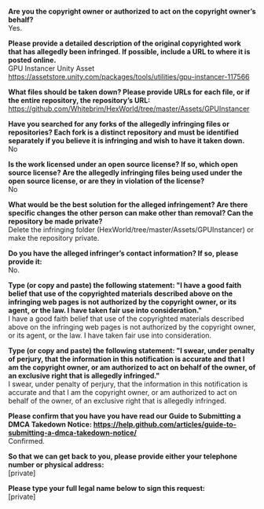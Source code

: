 **Are you the copyright owner or authorized to act on the copyright owner’s behalf?**   
Yes.  
  
**Please provide a detailed description of the original copyrighted work that has allegedly been infringed. If possible, include a URL to where it is posted online.**   
GPU Instancer Unity Asset   
https://assetstore.unity.com/packages/tools/utilities/gpu-instancer-117566  
  
**What files should be taken down? Please provide URLs for each file, or if the entire repository, the repository’s URL:**   
https://github.com/Whitebrim/HexWorld/tree/master/Assets/GPUInstancer  
  
**Have you searched for any forks of the allegedly infringing files or repositories? Each fork is a distinct repository and must be identified separately if you believe it is infringing and wish to have it taken down.**   
No  
  
**Is the work licensed under an open source license? If so, which open source license? Are the allegedly infringing files being used under the open source license, or are they in violation of the license?**   
No  
  
**What would be the best solution for the alleged infringement? Are there specific changes the other person can make other than removal? Can the repository be made private?**   
Delete the infringing folder (HexWorld/tree/master/Assets/GPUInstancer) or make the repository private.  
  
**Do you have the alleged infringer’s contact information? If so, please provide it:**   
No.  
  
**Type (or copy and paste) the following statement: "I have a good faith belief that use of the copyrighted materials described above on the infringing web pages is not authorized by the copyright owner, or its agent, or the law. I have taken fair use into consideration."**   
I have a good faith belief that use of the copyrighted materials described above on the infringing web pages is not authorized by the copyright owner, or its agent, or the law. I have taken fair use into consideration.  
  
**Type (or copy and paste) the following statement: "I swear, under penalty of perjury, that the information in this notification is accurate and that I am the copyright owner, or am authorized to act on behalf of the owner, of an exclusive right that is allegedly infringed."**   
I swear, under penalty of perjury, that the information in this notification is accurate and that I am the copyright owner, or am authorized to act on behalf of the owner, of an exclusive right that is allegedly infringed.  
  
**Please confirm that you have you have read our Guide to Submitting a DMCA Takedown Notice: https://help.github.com/articles/guide-to-submitting-a-dmca-takedown-notice/**   
Confirmed.  
  
**So that we can get back to you, please provide either your telephone number or physical address:**   
[private]  

**Please type your full legal name below to sign this request:**   
[private]  
